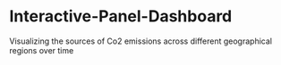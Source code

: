 # Interactive-Panel-Dashboard
Visualizing the sources of Co2 emissions across different geographical regions over time
